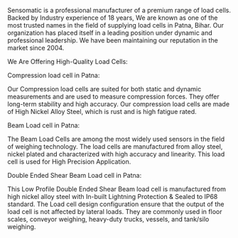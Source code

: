 Sensomatic is a professional manufacturer of a premium range of load cells. Backed by Industry experience of 18 years, We are known as one of the most trusted names in the field of supplying load cells in Patna, Bihar. Our organization has placed itself in a leading position under dynamic and professional leadership. We have been maintaining our reputation in the market since 2004.

 

 

We Are Offering High-Quality Load Cells:

 

Compression load cell in Patna: 

 Our Compression load cells are suited for both static and dynamic measurements and are used to measure compression forces. They offer long-term stability and high accuracy.   Our compression load cells are made of High Nickel Alloy Steel, which is rust and is high fatigue rated.

 

Beam Load cell in Patna: 

The Beam Load Cells are among the most widely used sensors in the field of weighing technology. The load cells are manufactured from alloy steel, nickel plated and characterized with high accuracy and linearity. This load cell is used for High Precision Application.

 

Double Ended Shear Beam Load cell in Patna:  

This Low Profile Double Ended Shear Beam load cell is manufactured from high nickel alloy steel with In-built Lightning Protection & Sealed to IP68 standard. The Load cell design configuration ensure that the output of the load cell is not affected by lateral loads. They are commonly used in floor scales, conveyor weighing, heavy-duty trucks, vessels, and tank/silo weighing.  
